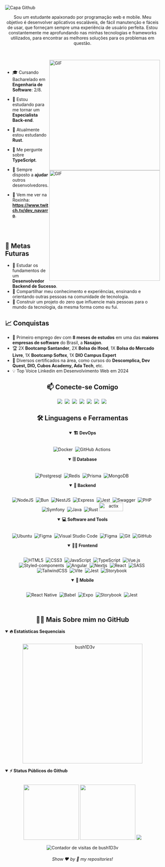 ![Capa Github](https://github.com/bush1D3v/navarro_blog_api/assets/133554156/2c75a799-6cde-49cc-8305-d798f64fa256)

<p align="center">
Sou um estudante apaixonado por programação web e mobile. Meu objetivo é desenvolver aplicativos escaláveis, de fácil manutenção e fáceis de usar, que forneçam sempre uma experiência de usuário perfeita. Estou constantemente me aprofundando nas minhas tecnologias e frameworks utilizados, para encontrar as melhores soluções para os problemas em questão.
</p>

##

<br>

<img align="right" alt="GIF" src="https://user-images.githubusercontent.com/90595158/224520261-cac35362-4a70-4108-85c8-260ac8e0b0bd.svg#gh-dark-mode-only" width="360px"/>
<img align="right" alt="GIF" src="https://user-images.githubusercontent.com/90595158/224520109-e00b8f1e-08c9-4316-9920-ea4e88701a61.svg#gh-light-mode-only" width="360px"/>

<br>

- 🎓 Cursando Bacharelado em **Engenharia de Software**: 2/8.

- 🔭 Estou estudando para me tornar um **Especialista Back-end**.

- 🦀 Atualmente estou estudando **Rust**.

- 💬 Me pergunte sobre **TypeScript**.

- 🚀 Sempre disposto a **ajudar** outros desenvolvedores.

- 👾 Vem me ver na Roxinha: **https://www.twitch.tv/dev_navarro**.

<br>
<br>


## 🎯 Metas Futuras

- 🧠 Estudar os fundamentos de um **Desenvolvedor Backend de Sucesso**.
- 🌟 Compartilhar meu conhecimento e experiências, ensinando e orientando outras pessoas na comunidade de tecnologia.
- 🤖 Construir um projeto do zero que influencie mais pessoas para o mundo da tecnologia, da mesma forma como eu fui.

## 📈 Conquistas

- 🎉 Primeiro emprego dev com **8 meses de estudos** em uma das **maiores empresas de software** do Brasil, a **Nasajon**.
- 🏆 2X **Bootcamp Santander**, 2X **Bolsa do Ifood**, 1X **Bolsa do Mercado Livre**, 1X **Bootcamp Softex**, 1X **DIO Campus Expert**
- 🤝 Diversos certificados na área, como cursos do **Descomplica, Dev Quest, DIO, Cubos Academy, Ada Tech**, etc.
- 💡 Top Voice Linkedin em Desenvolvimento Web em 2024

<h2 align="center">📫 Conecte-se Comigo</h2>

<div align = "center">

<a href="https://x.com/victorj_021" target="_blank"><img src="https://img.shields.io/badge/X-%23000000.svg?style=for-the-badge&logo=X&logoColor=white"></a>&nbsp;
<a href="https://www.instagram.com/victorj.021" target="_blank"><img src="https://img.shields.io/badge/Instagram-%23E4405F.svg?style=for-the-badge&logo=Instagram&logoColor=white"></a>&nbsp;
<a href="www.linkedin.com/in/devnavarro" target="_blank"><img src="https://img.shields.io/badge/-LinkedIn-%230077B5?style=for-the-badge&logo=linkedin&logoColor=white"></a>&nbsp;
<a href="mailto:victor.jose.lopes.navarro@gmail.com" target="_blank"><img src="https://img.shields.io/badge/-gmail-red?style=for-the-badge&logo=Gmail&logoColor=white"></a>&nbsp;
<a href="https://discord.com/users/443480311066656770" target="_blank"><img src="https://img.shields.io/badge/Discord-7289DA?style=for-the-badge&logo=discord&logoColor=white"></a>&nbsp;
<a href="https://www.twitch.tv/dev_navarro" target="_blank"><img src="https://img.shields.io/badge/Twitch-9146FF?style=for-the-badge&logo=twitch&logoColor=white"></a>&nbsp;
<a href="https://www.youtube.com/channel/UC9fwjcVCxHUiuj0Ve3Hs9pA" target="_blank"><img src="https://img.shields.io/badge/YouTube-FF0000?style=for-the-badge&logo=youtube&logoColor=white"></a>&nbsp;

</div>

<div align = "center">

<h2 align="center">🛠️ Linguagens e Ferramentas</h2>

<details open>
  <summary><b>🏗️ DevOps</b></summary>
<br>

![Docker](https://img.shields.io/badge/docker-%23316192.svg?style=for-the-badge&logo=docker&logoColor=white)&nbsp;
![GitHub Actions](https://img.shields.io/badge/github%20actions-%232671E5.svg?style=for-the-badge&logo=githubactions&logoColor=white)&nbsp;
</details>

<details open>
<summary><b>🗄️ Database</b></summary>
<br>

![Postgresql](https://img.shields.io/badge/postgresql-%23316192.svg?style=for-the-badge&logo=postgresql&logoColor=white)&nbsp;
![Redis](https://img.shields.io/badge/redis-CC0000.svg?&style=for-the-badge&logo=redis&logoColor=white)&nbsp;
![Prisma](https://img.shields.io/badge/Prisma-3982CE?style=for-the-badge&logo=Prisma&logoColor=white)&nbsp;
![MongoDB](https://img.shields.io/badge/MongoDB-%234ea94b.svg?style=for-the-badge&logo=mongodb&logoColor=white)&nbsp;
</details>

<details open>
<summary><b>🧰 Backend</b></summary>
<br>

![NodeJS](https://img.shields.io/badge/node.js-6DA55F?style=for-the-badge&logo=node.js&logoColor=white)&nbsp;
![Bun](https://img.shields.io/badge/bun-282a36?style=for-the-badge&logo=bun&logoColor=fbf0df)&nbsp;
![NestJS](https://img.shields.io/badge/nestjs-E0234E?style=for-the-badge&logo=nestjs&logoColor=white)&nbsp;
![Express](https://img.shields.io/badge/Express%20js-000000?style=for-the-badge&logo=express&logoColor=white)&nbsp;
![Jest](https://img.shields.io/badge/Jest-C21325?style=for-the-badge&logo=jest&logoColor=white)&nbsp;
![Swagger](https://img.shields.io/badge/Swagger-85EA2D?style=for-the-badge&logo=Swagger&logoColor=white)&nbsp;
![PHP](https://img.shields.io/badge/php-%23777BB4.svg?style=for-the-badge&logo=php&logoColor=white)&nbsp;
![Symfony](https://img.shields.io/badge/Symfony-000000?style=for-the-badge&logo=Symfony&logoColor=white)&nbsp;
![Java](https://img.shields.io/badge/java-%23ED8B00.svg?style=for-the-badge&logo=openjdk&logoColor=white)&nbsp;
![Rust](https://img.shields.io/badge/rust-%23000000.svg?style=for-the-badge&logo=rust&logoColor=white)
<img height='28' width='78' title='Actix' alt='actix' src='https://github.com/bush1D3v/bush1D3v/assets/133554156/92931e97-350c-4425-9234-0f890c308f7b' />
</details>

<details open>
<summary><b>💻 Software and Tools</b></summary>
<br>

![Ubuntu](https://img.shields.io/badge/Ubuntu-E95420?style=for-the-badge&logo=ubuntu&logoColor=white)&nbsp;
![Figma](https://camo.githubusercontent.com/f9f8a75a6a012b4ae6f2a8a5dd1e9d1284e3dda449adfac42d5a728b0c38170e/68747470733a2f2f696d672e736869656c64732e696f2f62616467652f2d45534c696e742d3442333243333f7374796c653d666f722d7468652d6261646765266c6f676f3d65736c696e74266c6f676f436f6c6f723d7768697465)&nbsp;
![Visual Studio Code](https://img.shields.io/badge/-VSCODE-007ACC?style=for-the-badge&&logo=visual-studio-code&logoColor=white)&nbsp;
![Figma](https://img.shields.io/badge/figma-%23F24E1E.svg?style=for-the-badge&logo=figma&logoColor=white)&nbsp;
![Git](https://img.shields.io/badge/-git-red?style=for-the-badge&logo=Git&logoColor=white)&nbsp;
![GitHub](https://img.shields.io/badge/-GitHub-181717?style=for-the-badge&logo=github)&nbsp;
</details>

<details open>
<summary><b>🏄‍♂️ Frontend</b></summary>
<br>
  
![HTML5](https://img.shields.io/badge/-HTML5-E34F26?style=for-the-badge&logo=html5&logoColor=white)&nbsp;
![CSS3](https://img.shields.io/badge/css3-%231572B6.svg?style=for-the-badge&logo=css3&logoColor=white)&nbsp;
![JavaScript](https://img.shields.io/badge/Javascript-F7DF1E.svg?style=for-the-badge&logo=javascript&logoColor=black)&nbsp;
![TypeScript](https://img.shields.io/badge/typescript-%23007ACC.svg?style=for-the-badge&logo=typescript&logoColor=white)&nbsp;
![Vue.js](https://img.shields.io/badge/vuejs-%2335495e.svg?style=for-the-badge&logo=vuedotjs&logoColor=%234FC08D)&nbsp;
![Styled-components](https://img.shields.io/badge/styled--components-DB7093?style=for-the-badge&logo=styled-components&logoColor=white)&nbsp;
![Angular](https://img.shields.io/badge/angular-%23DD0031.svg?style=for-the-badge&logo=angular&logoColor=white)&nbsp;
![Nextjs](https://img.shields.io/badge/next%20js-000000?style=for-the-badge&logo=nextdotjs&logoColor=white)&nbsp;
![React](https://img.shields.io/badge/react-%2320232a.svg?style=for-the-badge&logo=react&logoColor=%2361DAFB)&nbsp;
![SASS](https://img.shields.io/badge/sass-deeppink.svg?style=for-the-badge&logo=sass&logoColor=white)&nbsp;
![TailwindCSS](https://img.shields.io/badge/tailwindcss-%2338B2AC.svg?style=for-the-badge&logo=tailwind-css&logoColor=white)&nbsp;
![Vite](https://img.shields.io/badge/Vite-B73BFE?style=for-the-badge&logo=vite&logoColor=FFD62E)&nbsp;
![Jest](https://img.shields.io/badge/Jest-C21325?style=for-the-badge&logo=jest&logoColor=white)&nbsp;
![Storybook](https://img.shields.io/badge/storybook-FF4785?style=for-the-badge&logo=storybook&logoColor=white)&nbsp;
</details>

<details open>
<summary><b>📱 Mobile</b></summary>
<br>

![React Native](https://img.shields.io/badge/React_Native-20232A?style=for-the-badge&logo=react&logoColor=61DAFB)&nbsp;
![Babel](https://img.shields.io/badge/Babel-F9DC3E?style=for-the-badge&logo=babel&logoColor=white)&nbsp;
![Expo](https://img.shields.io/badge/Expo-1B1F23?style=for-the-badge&logo=expo&logoColor=white)&nbsp;
![Storybook](https://img.shields.io/badge/storybook-FF4785?style=for-the-badge&logo=storybook&logoColor=white)&nbsp;
![Jest](https://img.shields.io/badge/Jest-C21325?style=for-the-badge&logo=jest&logoColor=white)&nbsp;
</details>

</div>

<br>

<h2 align="center">👨‍💻 Mais Sobre mim no GitHub</h2>

<details open>
<summary><b>🔥 Estatísticas Sequenciais</b></summary>
<br>
<p align="center">
<img src="http://github-readme-streak-stats.herokuapp.com?user=bush1D3v&theme=radical&hide_border=true" alt="bush1D3v" width="390"/>
</p>
</details>
  
</p>
</details>

<details open>
<summary><b>⚡ Status Públicos do Github</b></summary>
<br>
<p align="center">
<img height="180em" src="https://github-readme-stats.vercel.app/api?username=bush1D3v&show_icons=true&theme=radical"/>
<img height="180em" src="https://github-readme-stats.vercel.app/api/top-langs/?username=bush1D3v&layout=compact&langs_count=6&theme=radical"/>
<img src="https://github-readme-stats.vercel.app/api/wakatime?username=bush1D3v&theme=radical"/>
</p>
</details>

<div align="center">
  <img align="center" alt="Contador de visitas de bush1D3v" src="https://profile-counter.glitch.me/bush1D3v/count.svg" />
</div>


<h6 align="center">Show ❤️ by 🌟 my repositories!</h6>
